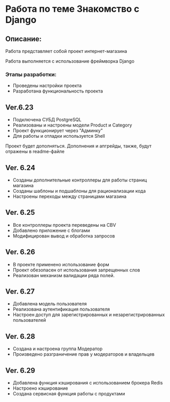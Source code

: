 # Работа по теме Знакомство с Django

## Описание:
Работа представляет собой проект интернет-магазина

Работа выполняется с использование фреймворка Django

### Этапы разработки:
* Проведены настройки проекта
* Разработана функциональность проекта 

## Ver.6.23
* Подключена СУБД PostgreSQL
* Реализованы и настроены модели Product и Category
* Проект функционирует через "Админку"
* Для работы и отладки используется Shell

Проект будет дополняться. Дополнения и апгрейды, также,
будут отражены в readme-файле

## Ver. 6.24
* Созданы дополнительные контроллеры для работы страниц магазина
* Созданы шаблоны и подшаблоны для рационализации кода
* Настроены переходы между страницами магазина

## Ver. 6.25
* Все контроллеры проекта переведены на CBV
* Добавлено приложение с блогами 
* Модифицирован вывод и обработка запросов

## Ver. 6.26
* В проекте применено использование форм
* Проект обезопасен от использования запрещенных слов
* Реализован механизм валидации ряда полей.

## Ver. 6.27
* Добавлена модель пользователя
* Реализована аутентификация пользователя
* Настроен доступ для зарегистрированных и незарегистрированных пользователей

## Ver. 6.28
* Создана и настроена группа Модератор
* Произведено разграничение прав у модераторов и владельцев

## Ver. 6.29
* Добавлена функция кэширования с использованием брокера Redis
* Настроено кэширование
* Создана сервисная функция работы с продуктами
